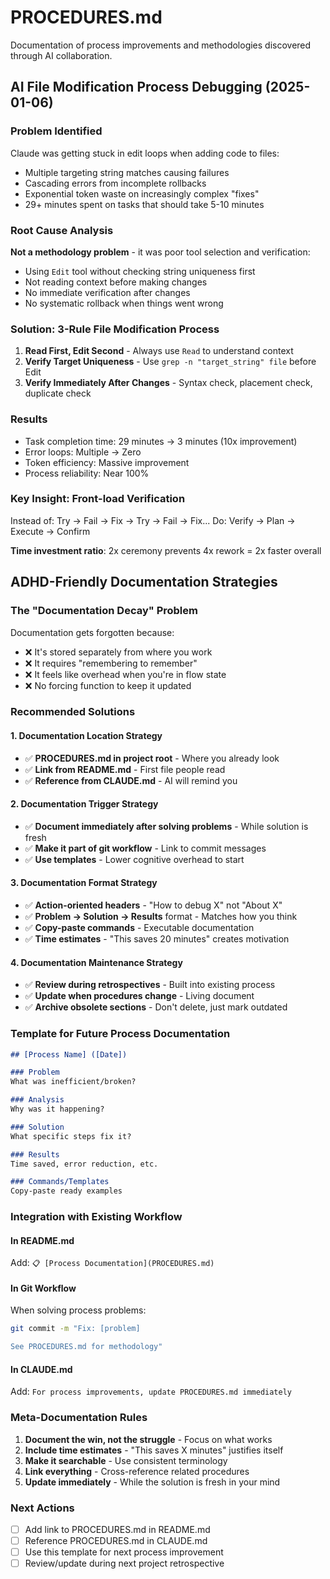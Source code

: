 # PROCEDURES.md

Documentation of process improvements and methodologies discovered through AI collaboration.

## AI File Modification Process Debugging (2025-01-06)

### Problem Identified
Claude was getting stuck in edit loops when adding code to files:
- Multiple targeting string matches causing failures
- Cascading errors from incomplete rollbacks  
- Exponential token waste on increasingly complex "fixes"
- 29+ minutes spent on tasks that should take 5-10 minutes

### Root Cause Analysis
**Not a methodology problem** - it was poor tool selection and verification:
- Using `Edit` tool without checking string uniqueness first
- Not reading context before making changes
- No immediate verification after changes
- No systematic rollback when things went wrong

### Solution: 3-Rule File Modification Process
1. **Read First, Edit Second** - Always use `Read` to understand context
2. **Verify Target Uniqueness** - Use `grep -n "target_string" file` before Edit
3. **Verify Immediately After Changes** - Syntax check, placement check, duplicate check

### Results
- Task completion time: 29 minutes → 3 minutes (10x improvement)
- Error loops: Multiple → Zero
- Token efficiency: Massive improvement
- Process reliability: Near 100%

### Key Insight: Front-load Verification
Instead of: Try → Fail → Fix → Try → Fail → Fix...
Do: Verify → Plan → Execute → Confirm

**Time investment ratio**: 2x ceremony prevents 4x rework = 2x faster overall

## ADHD-Friendly Documentation Strategies

### The "Documentation Decay" Problem
Documentation gets forgotten because:
- ❌ It's stored separately from where you work
- ❌ It requires "remembering to remember" 
- ❌ It feels like overhead when you're in flow state
- ❌ No forcing function to keep it updated

### Recommended Solutions

#### 1. Documentation Location Strategy
- ✅ **PROCEDURES.md in project root** - Where you already look
- ✅ **Link from README.md** - First file people read
- ✅ **Reference from CLAUDE.md** - AI will remind you

#### 2. Documentation Trigger Strategy  
- ✅ **Document immediately after solving problems** - While solution is fresh
- ✅ **Make it part of git workflow** - Link to commit messages
- ✅ **Use templates** - Lower cognitive overhead to start

#### 3. Documentation Format Strategy
- ✅ **Action-oriented headers** - "How to debug X" not "About X"
- ✅ **Problem → Solution → Results** format - Matches how you think
- ✅ **Copy-paste commands** - Executable documentation
- ✅ **Time estimates** - "This saves 20 minutes" creates motivation

#### 4. Documentation Maintenance Strategy
- ✅ **Review during retrospectives** - Built into existing process
- ✅ **Update when procedures change** - Living document
- ✅ **Archive obsolete sections** - Don't delete, just mark outdated

### Template for Future Process Documentation

```markdown
## [Process Name] ([Date])

### Problem
What was inefficient/broken?

### Analysis  
Why was it happening?

### Solution
What specific steps fix it?

### Results
Time saved, error reduction, etc.

### Commands/Templates
Copy-paste ready examples
```

### Integration with Existing Workflow

#### In README.md
Add: `📋 [Process Documentation](PROCEDURES.md)` 

#### In Git Workflow
When solving process problems:
```bash
git commit -m "Fix: [problem] 

See PROCEDURES.md for methodology"
```

#### In CLAUDE.md
Add: `For process improvements, update PROCEDURES.md immediately`

### Meta-Documentation Rules

1. **Document the win, not the struggle** - Focus on what works
2. **Include time estimates** - "This saves X minutes" justifies itself  
3. **Make it searchable** - Use consistent terminology
4. **Link everything** - Cross-reference related procedures
5. **Update immediately** - While the solution is fresh in your mind

### Next Actions
- [ ] Add link to PROCEDURES.md in README.md
- [ ] Reference PROCEDURES.md in CLAUDE.md  
- [ ] Use this template for next process improvement
- [ ] Review/update during next project retrospective